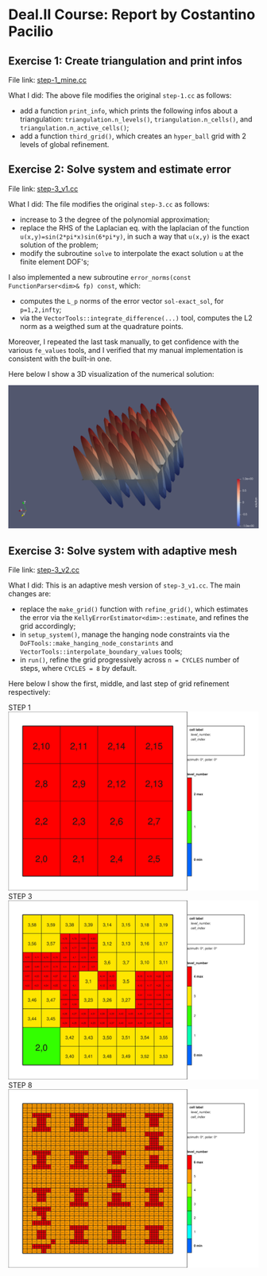 # Deal.II Course: Report by Costantino Pacilio
## Exercise 1: Create triangulation and print infos
File link: [step-1_mine.cc](lab01/step-1/step-1_mine.cc)

What I did: The above file modifies the original `step-1.cc` as follows:
- add a function `print_info`, which prints the following infos about a triangulation: `triangulation.n_levels()`, `triangulation.n_cells()`, and `triangulation.n_active_cells()`;
- add a function `third_grid()`, which creates an `hyper_ball` grid with 2 levels of global refinement.

## Exercise 2: Solve system and estimate error
File link: [step-3_v1.cc](lab03/step-3/step-3_v1.cc)

What I did: The file modifies the original `step-3.cc` as follows:
- increase to 3 the degree of the polynomial approximation;
- replace the RHS of the Laplacian eq. with the laplacian of the function `u(x,y)=sin(2*pi*x)sin(6*pi*y)`, in such a way that `u(x,y)` is the exact solution of the problem;
- modify the subroutine `solve` to interpolate the exact solution `u` at the finite element DOF's;

I also implemented a new subroutine `error_norms(const FunctionParser<dim>& fp) const`, which:
- computes the `L_p` norms of the error vector `sol-exact_sol`, for `p=1,2,infty`;
- via the `VectorTools::integrate_difference(...)` tool, computes the L2 norm as a weigthed sum at the quadrature points.

Moreover, I repeated the last task manually, to get confidence with the various `fe_values` tools, and I verified that my manual implementation is consistent with the built-in one.

Here below I show a 3D visualization of the numerical solution:

![solution](solution.png)

## Exercise 3: Solve system with adaptive mesh
File link: [step-3_v2.cc](lab03/step-3/step-3_v2.cc)

What I did: This is an adaptive mesh version of `step-3_v1.cc`. The main changes are:
- replace the `make_grid()` function with `refine_grid()`, which estimates the error via the `KellyErrorEstimator<dim>::estimate`, and refines the grid accordingly;
- in `setup_system()`, manage the hanging node constraints via the `DoFTools::make_hanging_node_constarints` and `VectorTools::interpolate_boundary_values` tools;
- in `run()`, refine the grid progressively across `n = CYCLES` number of steps, where `CYCLES = 8` by default.

Here below I show the first, middle, and last step of grid refinement respectively:

STEP 1
![cycle = 0](lab03/step-3/build/grid-0.svg)
STEP 3
![cycle = 3](lab03/step-3/build/grid-3.svg)
STEP 8
![cycle = 7](lab03/step-3/build/grid-7.svg)

